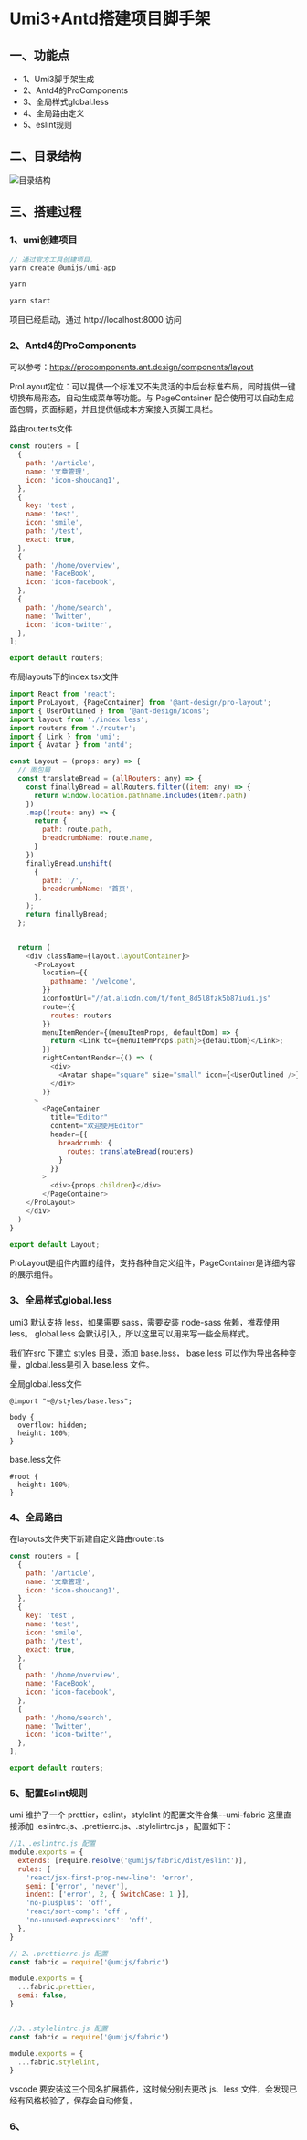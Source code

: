 # Umi3+Antd搭建项目脚手架

## 一、功能点
+ 1、Umi3脚手架生成
+ 2、Antd4的ProComponents
+ 3、全局样式global.less
+ 4、全局路由定义
+ 5、eslint规则

## 二、目录结构

![目录结构](./jiegou.jpg)

## 三、搭建过程
### 1、umi创建项目
```js
// 通过官方工具创建项目，
yarn create @umijs/umi-app

yarn

yarn start
```

项目已经启动，通过 http://localhost:8000 访问

### 2、Antd4的ProComponents
可以参考：https://procomponents.ant.design/components/layout

ProLayout定位：可以提供一个标准又不失灵活的中后台标准布局，同时提供一键切换布局形态，自动生成菜单等功能。与 PageContainer 配合使用可以自动生成面包屑，页面标题，并且提供低成本方案接入页脚工具栏。

路由router.ts文件
```js
const routers = [
  {
    path: '/article',
    name: '文章管理',
    icon: 'icon-shoucang1',
  },
  {
    key: 'test',
    name: 'test',
    icon: 'smile',
    path: '/test',
    exact: true,
  },
  {
    path: '/home/overview',
    name: 'FaceBook',
    icon: 'icon-facebook',
  },
  {
    path: '/home/search',
    name: 'Twitter',
    icon: 'icon-twitter',
  },
];

export default routers;
```

布局layouts下的index.tsx文件
```js
import React from 'react';
import ProLayout, {PageContainer} from '@ant-design/pro-layout';
import { UserOutlined } from '@ant-design/icons';
import layout from './index.less';
import routers from './router';
import { Link } from 'umi';
import { Avatar } from 'antd';

const Layout = (props: any) => {
  // 面包屑
  const translateBread = (allRouters: any) => {
    const finallyBread = allRouters.filter((item: any) => {
      return window.location.pathname.includes(item?.path)
    })
    .map((route: any) => {
      return {
        path: route.path,
        breadcrumbName: route.name,
      }
    })
    finallyBread.unshift(
      {
        path: '/',
        breadcrumbName: '首页',
      },
    );
    return finallyBread;
  };


  return (
    <div className={layout.layoutContainer}>
      <ProLayout
        location={{
          pathname: '/welcome',
        }}
        iconfontUrl="//at.alicdn.com/t/font_8d5l8fzk5b87iudi.js"
        route={{
          routes: routers
        }}
        menuItemRender={(menuItemProps, defaultDom) => {
          return <Link to={menuItemProps.path}>{defaultDom}</Link>;
        }}
        rightContentRender={() => (
          <div>
            <Avatar shape="square" size="small" icon={<UserOutlined />} />
          </div>
        )}
      >
        <PageContainer
          title="Editor"
          content="欢迎使用Editor"
          header={{
            breadcrumb: {
              routes: translateBread(routers)
            }
          }}
        >
          <div>{props.children}</div>
        </PageContainer>
    </ProLayout>
    </div>
  )
}

export default Layout;
```

ProLayout是组件内置的组件，支持各种自定义组件，PageContainer是详细内容的展示组件。



### 3、全局样式global.less
umi3 默认支持 less，如果需要 sass，需要安装 node-sass 依赖，推荐使用 less。
global.less 会默认引入，所以这里可以用来写一些全局样式。

我们在src 下建立 styles 目录，添加 base.less， base.less 可以作为导出各种变量，global.less是引入 base.less 文件。

全局global.less文件

```less
@import "~@/styles/base.less";

body {
  overflow: hidden;
  height: 100%;
}
```

base.less文件

```less
#root {
  height: 100%;
}
```

### 4、全局路由
在layouts文件夹下新建自定义路由router.ts

```js
const routers = [
  {
    path: '/article',
    name: '文章管理',
    icon: 'icon-shoucang1',
  },
  {
    key: 'test',
    name: 'test',
    icon: 'smile',
    path: '/test',
    exact: true,
  },
  {
    path: '/home/overview',
    name: 'FaceBook',
    icon: 'icon-facebook',
  },
  {
    path: '/home/search',
    name: 'Twitter',
    icon: 'icon-twitter',
  },
];

export default routers;
```


### 5、配置Eslint规则
umi 维护了一个 prettier，eslint，stylelint 的配置文件合集--umi-fabric
这里直接添加 .eslintrc.js、.prettierrc.js、.stylelintrc.js ，配置如下：

```js
//1、.eslintrc.js 配置
module.exports = {
  extends: [require.resolve('@umijs/fabric/dist/eslint')],
  rules: {
    'react/jsx-first-prop-new-line': 'error',
    semi: ['error', 'never'],
    indent: ['error', 2, { SwitchCase: 1 }],
    'no-plusplus': 'off',
    'react/sort-comp': 'off',
    'no-unused-expressions': 'off',
  },
}

// 2、.prettierrc.js 配置
const fabric = require('@umijs/fabric')

module.exports = {
  ...fabric.prettier,
  semi: false,
}


//3、.stylelintrc.js 配置
const fabric = require('@umijs/fabric')

module.exports = {
  ...fabric.stylelint,
}
```

vscode 要安装这三个同名扩展插件，这时候分别去更改 js、less 文件，会发现已经有风格校验了，保存会自动修复。

### 6、
